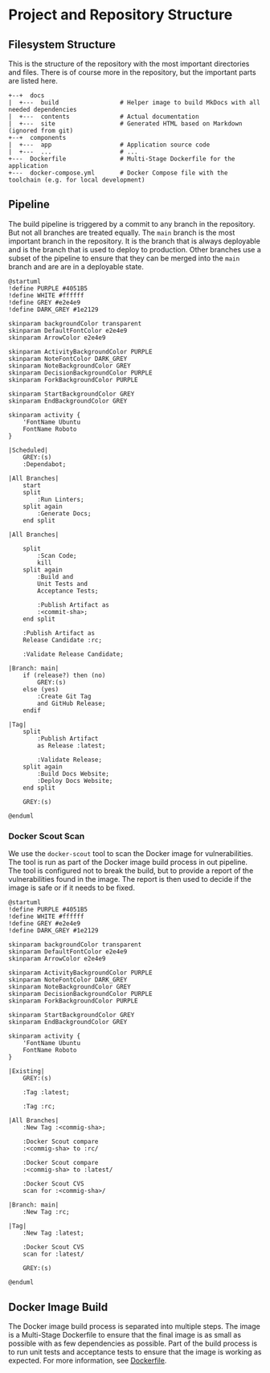 # Project and Repository Structure

## Filesystem Structure

This is the structure of the repository with the most important directories and files. There is of course more in the repository, but the important parts are listed here.

```plaintext
+--+  docs
|  +---  build                 # Helper image to build MkDocs with all needed dependencies
|  +---  contents              # Actual documentation
|  +---  site                  # Generated HTML based on Markdown (ignored from git)
+--+  components
|  +---  app                   # Application source code
|  +---  ...                   # ...
+---  Dockerfile               # Multi-Stage Dockerfile for the application
+---  docker-compose.yml       # Docker Compose file with the toolchain (e.g. for local development)
```

## Pipeline

The build pipeline is triggered by a commit to any branch in the repository. But not all branches are treated equally. The `main` branch is the most important branch in the repository. It is the branch that is always deployable and is the branch that is used to deploy to production. Other branches use a subset of the pipeline to ensure that they can be merged into the `main` branch and are are in a deployable state.

```kroki-plantuml
@startuml
!define PURPLE #4051B5
!define WHITE #ffffff
!define GREY #e2e4e9
!define DARK_GREY #1e2129

skinparam backgroundColor transparent
skinparam DefaultFontColor e2e4e9
skinparam ArrowColor e2e4e9

skinparam ActivityBackgroundColor PURPLE
skinparam NoteFontColor DARK_GREY
skinparam NoteBackgroundColor GREY
skinparam DecisionBackgroundColor PURPLE
skinparam ForkBackgroundColor PURPLE

skinparam StartBackgroundColor GREY
skinparam EndBackgroundColor GREY

skinparam activity {
    'FontName Ubuntu
    FontName Roboto
}

|Scheduled|
    GREY:(s)
    :Dependabot;

|All Branches|
    start
    split
        :Run Linters;
    split again
        :Generate Docs;
    end split

|All Branches|

    split
        :Scan Code;
        kill
    split again
        :Build and
        Unit Tests and
        Acceptance Tests;

        :Publish Artifact as
        :<commit-sha>;
    end split

    :Publish Artifact as
    Release Candidate :rc;

    :Validate Release Candidate;

|Branch: main|
    if (release?) then (no)
        GREY:(s)
    else (yes)
        :Create Git Tag
        and GitHub Release;
    endif

|Tag|
    split
        :Publish Artifact
        as Release :latest;

        :Validate Release;
    split again
        :Build Docs Website;
        :Deploy Docs Website;
    end split

    GREY:(s)

@enduml
```

### Docker Scout Scan

We use the `docker-scout` tool to scan the Docker image for vulnerabilities. The tool is run as part of the Docker image build process in out pipeline. The tool is configured not to break the build, but to provide a report of the vulnerabilities found in the image. The report is then used to decide if the image is safe or if it needs to be fixed.

```kroki-plantuml
@startuml
!define PURPLE #4051B5
!define WHITE #ffffff
!define GREY #e2e4e9
!define DARK_GREY #1e2129

skinparam backgroundColor transparent
skinparam DefaultFontColor e2e4e9
skinparam ArrowColor e2e4e9

skinparam ActivityBackgroundColor PURPLE
skinparam NoteFontColor DARK_GREY
skinparam NoteBackgroundColor GREY
skinparam DecisionBackgroundColor PURPLE
skinparam ForkBackgroundColor PURPLE

skinparam StartBackgroundColor GREY
skinparam EndBackgroundColor GREY

skinparam activity {
    'FontName Ubuntu
    FontName Roboto
}

|Existing|
    GREY:(s)

    :Tag :latest;

    :Tag :rc;

|All Branches|
    :New Tag :<commig-sha>;

    :Docker Scout compare
    :<commig-sha> to :rc/

    :Docker Scout compare
    :<commig-sha> to :latest/

    :Docker Scout CVS
    scan for :<commig-sha>/

|Branch: main|
    :New Tag :rc;

|Tag|
    :New Tag :latest;

    :Docker Scout CVS
    scan for :latest/

    GREY:(s)

@enduml
```

## Docker Image Build

The Docker image build process is separated into multiple steps. The image is a Multi-Stage Dockerfile to ensure that the final image is as small as possible with as few dependencies as possible. Part of the build process is to run unit tests and acceptance tests to ensure that the image is working as expected. For more information, see [Dockerfile](https://github.com/sommerfeld-io/template-repository/blob/main/Dockerfile).
